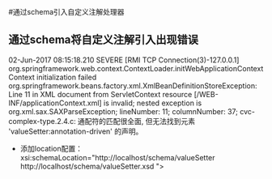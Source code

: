 #通过schema引入自定义注解处理器
## 通过schema将自定义注解引入出现错误
02-Jun-2017 08:15:18.210 SEVERE [RMI TCP Connection(3)-127.0.0.1] org.springframework.web.context.ContextLoader.initWebApplicationContext Context initialization failed
 org.springframework.beans.factory.xml.XmlBeanDefinitionStoreException: Line 11 in XML document from ServletContext resource [/WEB-INF/applicationContext.xml] is invalid; nested exception is org.xml.sax.SAXParseException; lineNumber: 11; columnNumber: 37; cvc-complex-type.2.4.c: 通配符的匹配很全面, 但无法找到元素 'valueSetter:annotation-driven' 的声明。
 * 添加location配置：
 xsi:schemaLocation="http://localhost/schema/valueSetter         http://localhost/schema/valueSetter.xsd ">